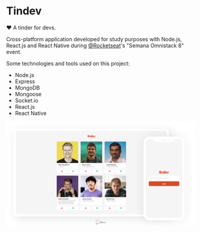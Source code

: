 # Tindev
:heart: A tinder for devs. 

Cross-platform application developed for study purposes with Node.js, React.js and React Native during [@Rocketseat](https://github.com/rocketseat)'s "Semana Omnistack 8" event.

Some technologies and tools used on this project:

- Node.js
- Express
- MongoDB
- Mongoose
- Socket.io
- React.js
- React Native

![Home and login screen demo](demo.jpg)
